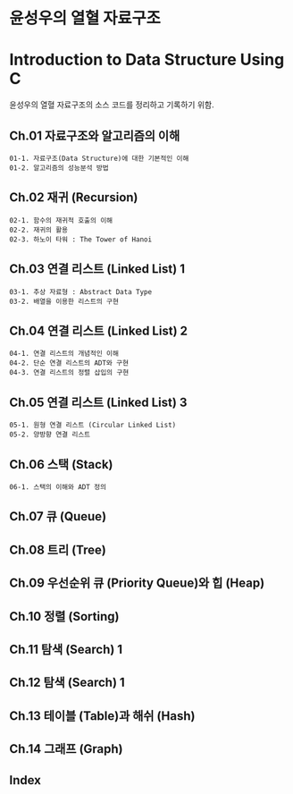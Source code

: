 # 윤성우의 열혈 자료구조 
# Introduction to Data Structure Using C
윤성우의 열혈 자료구조의 소스 코드를 정리하고 기록하기 위함.

## Ch.01 자료구조와 알고리즘의 이해
    01-1. 자료구조(Data Structure)에 대한 기본적인 이해
    01-2. 알고리즘의 성능분석 방법
## Ch.02 재귀 (Recursion)
    02-1. 함수의 재귀적 호출의 이해
    02-2. 재귀의 활용
    02-3. 하노이 타워 : The Tower of Hanoi
## Ch.03 연결 리스트 (Linked List) 1
    03-1. 추상 자료형 : Abstract Data Type
    03-2. 배열을 이용한 리스트의 구현
## Ch.04 연결 리스트 (Linked List) 2
    04-1. 연결 리스트의 개념적인 이해
    04-2. 단순 연결 리스트의 ADT와 구현
    04-3. 연결 리스트의 정렬 삽입의 구현
## Ch.05 연결 리스트 (Linked List) 3
    05-1. 원형 연결 리스트 (Circular Linked List)
    05-2. 양방향 연결 리스트
## Ch.06 스택 (Stack)
    06-1. 스택의 이해와 ADT 정의
## Ch.07 큐 (Queue)
## Ch.08 트리 (Tree)
## Ch.09 우선순위 큐 (Priority Queue)와 힙 (Heap)
## Ch.10 정렬 (Sorting)
## Ch.11 탐색 (Search) 1
## Ch.12 탐색 (Search) 1
## Ch.13 테이블 (Table)과 해쉬 (Hash)
## Ch.14 그래프 (Graph)
## Index

